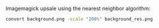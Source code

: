 Imagemagick upsale using the nearest neighbor algorithm:

```sh
convert background.png -scale "200%" background_res.png
```
